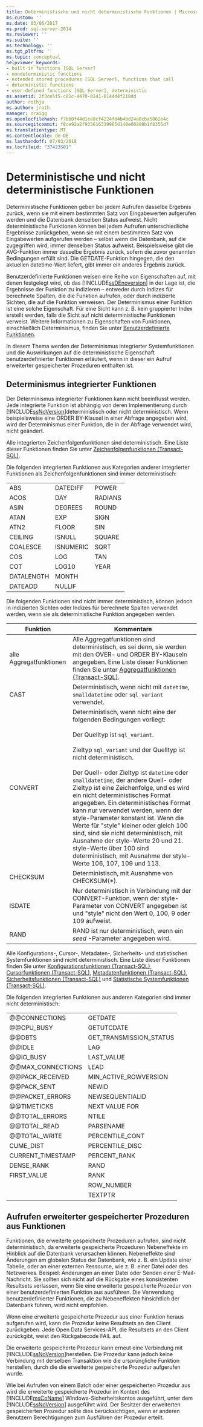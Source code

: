 ```yaml
---
title: Deterministische und nicht deterministische Funktionen | Microsoft-Dokumentation
ms.custom: ''
ms.date: 03/06/2017
ms.prod: sql-server-2014
ms.reviewer: ''
ms.suite: ''
ms.technology: ''
ms.tgt_pltfrm: ''
ms.topic: conceptual
helpviewer_keywords:
- built-in functions [SQL Server]
- nondeterministic functions
- extended stored procedures [SQL Server], functions that call
- deterministic functions
- user-defined functions [SQL Server], deterministic
ms.assetid: 2f3ce5f5-c81c-4470-8141-8144d4f218dd
author: rothja
ms.author: jroth
manager: craigg
ms.openlocfilehash: f7b60f44d1ee8cf4224fd4b4bd24a0cba5862e4c
ms.sourcegitcommit: f8ce92a2f935616339965d140e00298b1f8355d7
ms.translationtype: MT
ms.contentlocale: de-DE
ms.lasthandoff: 07/03/2018
ms.locfileid: "37423501"
---
```

# <a name="deterministic-and-nondeterministic-functions"></a>Deterministische und nicht deterministische Funktionen
  Deterministische Funktionen geben bei jedem Aufrufen dasselbe Ergebnis zurück, wenn sie mit einem bestimmten Satz von Eingabewerten aufgerufen werden und die Datenbank denselben Status aufweist. Nicht deterministische Funktionen können bei jedem Aufrufen unterschiedliche Ergebnisse zurückgeben, wenn sie mit einem bestimmten Satz von Eingabewerten aufgerufen werden – selbst wenn die Datenbank, auf die zugegriffen wird, immer denselben Status aufweist. Beispielsweise gibt die AVG-Funktion immer dasselbe Ergebnis zurück, sofern die zuvor genannten Bedingungen erfüllt sind. Die GETDATE-Funktion hingegen, die den aktuellen datetime-Wert liefert, gibt immer ein anderes Ergebnis zurück.  
  
 Benutzerdefinierte Funktionen weisen eine Reihe von Eigenschaften auf, mit denen festgelegt wird, ob das [!INCLUDE[ssDEnoversion](../../includes/ssdenoversion-md.md)] in der Lage ist, die Ergebnisse der Funktion zu indizieren – entweder durch Indizes für berechnete Spalten, die die Funktion aufrufen, oder durch indizierte Sichten, die auf die Funktion verweisen. Der Determinismus einer Funktion ist eine solche Eigenschaft. Für eine Sicht kann z. B. kein gruppierter Index erstellt werden, falls die Sicht auf nicht deterministische Funktionen verweist. Weitere Informationen zu Eigenschaften von Funktionen, einschließlich Determinismus, finden Sie unter [Benutzerdefinierte Funktionen](user-defined-functions.md).  
  
 In diesem Thema werden der Determinismus integrierter Systemfunktionen und die Auswirkungen auf die deterministische Eigenschaft benutzerdefinierter Funktionen erläutert, wenn in dieser ein Aufruf erweiterter gespeicherter Prozeduren enthalten ist.  
  
## <a name="built-in-function-determinism"></a>Determinismus integrierter Funktionen  
 Der Determinismus integrierter Funktionen kann nicht beeinflusst werden. Jede integrierte Funktion ist abhängig von deren Implementierung durch [!INCLUDE[ssNoVersion](../../includes/ssnoversion-md.md)]deterministisch oder nicht deterministisch. Wenn beispielsweise eine ORDER BY-Klausel in einer Abfrage angegeben wird, wird der Determinismus einer Funktion, die in der Abfrage verwendet wird, nicht geändert.  
  
 Alle integrierten Zeichenfolgenfunktionen sind deterministisch. Eine Liste dieser Funktionen finden Sie unter [Zeichenfolgenfunktionen &#40;Transact-SQL&#41;](/sql/t-sql/functions/string-functions-transact-sql).  
  
 Die folgenden integrierten Funktionen aus Kategorien anderer integrierter Funktionen als Zeichenfolgenfunktionen sind immer deterministisch:  
  
||||  
|-|-|-|  
|ABS|DATEDIFF|POWER|  
|ACOS|DAY|RADIANS|  
|ASIN|DEGREES|ROUND|  
|ATAN|EXP|SIGN|  
|ATN2|FLOOR|SIN|  
|CEILING|ISNULL|SQUARE|  
|COALESCE|ISNUMERIC|SQRT|  
|COS|LOG|TAN|  
|COT|LOG10|YEAR|  
|DATALENGTH|MONTH||  
|DATEADD|NULLIF||  
  
 Die folgenden Funktionen sind nicht immer deterministisch, können jedoch in indizierten Sichten oder Indizes für berechnete Spalten verwendet werden, wenn sie als deterministische Funktion angegeben werden.  
  
|Funktion|Kommentare|  
|--------------|--------------|  
|alle Aggregatfunktionen|Alle Aggregatfunktionen sind deterministisch, es sei denn, sie werden mit den OVER- und ORDER BY-Klauseln angegeben. Eine Liste dieser Funktionen finden Sie unter [Aggregatfunktionen &#40;Transact-SQL&#41;](/sql/t-sql/functions/aggregate-functions-transact-sql).|  
|CAST|Deterministisch, wenn nicht mit `datetime`, `smalldatetime` oder `sql_variant` verwendet.|  
|CONVERT|Deterministisch, wenn nicht eine der folgenden Bedingungen vorliegt:<br /><br /> Der Quelltyp ist `sql_variant`.<br /><br /> Zieltyp `sql_variant` und der Quelltyp ist nicht deterministisch.<br /><br /> Der Quell- oder Zieltyp ist `datetime` oder `smalldatetime`, der andere Quell- oder Zieltyp ist eine Zeichenfolge, und es wird ein nicht deterministisches Format angegeben. Ein deterministisches Format kann nur verwendet werden, wenn der style-Parameter konstant ist. Wenn die Werte für "style" kleiner oder gleich 100 sind, sind sie nicht deterministisch, mit Ausnahme der style-Werte 20 und 21. style-Werte über 100 sind deterministisch, mit Ausnahme der style-Werte 106, 107, 109 und 113.|  
|CHECKSUM|Deterministisch, mit Ausnahme von CHECKSUM(*).|  
|ISDATE|Nur deterministisch in Verbindung mit der CONVERT-Funktion, wenn der style-Parameter von CONVERT angegeben ist und "style" nicht den Wert 0, 100, 9 oder 109 aufweist.|  
|RAND|RAND ist nur deterministisch, wenn ein *seed* -Parameter angegeben wird.|  
  
 Alle Konfigurations-, Cursor-, Metadaten-, Sicherheits- und statistischen Systemfunktionen sind nicht deterministisch. Eine Liste dieser Funktionen finden Sie unter [Konfigurationsfunktionen &#40;Transact-SQL&#41;](/sql/t-sql/functions/configuration-functions-transact-sql), [Cursorfunktionen &#40;Transact-SQL&#41;](/sql/t-sql/functions/cursor-functions-transact-sql), [Metadatenfunktionen &#40;Transact-SQL&#41;](/sql/t-sql/functions/metadata-functions-transact-sql), [Sicherheitsfunktionen &#40;Transact-SQL&#41;](/sql/t-sql/functions/security-functions-transact-sql) und [Statistische Systemfunktionen &#40;Transact-SQL&#41;](/sql/t-sql/functions/system-statistical-functions-transact-sql).  
  
 Die folgenden integrierten Funktionen aus anderen Kategorien sind immer nicht deterministisch:  
  
|||  
|-|-|  
|@@CONNECTIONS|GETDATE|  
|@@CPU_BUSY|GETUTCDATE|  
|@@DBTS|GET_TRANSMISSION_STATUS|  
|@@IDLE|LAG|  
|@@IO_BUSY|LAST_VALUE|  
|@@MAX_CONNECTIONS|LEAD|  
|@@PACK_RECEIVED|MIN_ACTIVE_ROWVERSION|  
|@@PACK_SENT|NEWID|  
|@@PACKET_ERRORS|NEWSEQUENTIALID|  
|@@TIMETICKS|NEXT VALUE FOR|  
|@@TOTAL_ERRORS|NTILE|  
|@@TOTAL_READ|PARSENAME|  
|@@TOTAL_WRITE|PERCENTILE_CONT|  
|CUME_DIST|PERCENTILE_DISC|  
|CURRENT_TIMESTAMP|PERCENT_RANK|  
|DENSE_RANK|RAND|  
|FIRST_VALUE|RANK|  
||ROW_NUMBER|  
||TEXTPTR|  
  
## <a name="calling-extended-stored-procedures-from-functions"></a>Aufrufen erweiterter gespeicherter Prozeduren aus Funktionen  
 Funktionen, die erweiterte gespeicherte Prozeduren aufrufen, sind nicht deterministisch, da erweiterte gespeicherte Prozeduren Nebeneffekte im Hinblick auf die Datenbank verursachen können. Nebeneffekte sind Änderungen am globalen Status der Datenbank, wie z. B. ein Update einer Tabelle, oder an einer externen Ressource, wie z. B. einer Datei oder des Netzwerkes. Beispiel: Änderungen an einer Datei oder Senden einer E-Mail-Nachricht. Sie sollten sich nicht auf die Rückgabe eines konsistenten Resultsets verlassen, wenn Sie eine erweiterte gespeicherte Prozedur von einer benutzerdefinierten Funktion aus ausführen. Die Verwendung benutzerdefinierter Funktionen, die zu Nebeneffekten hinsichtlich der Datenbank führen, wird nicht empfohlen.  
  
 Wenn eine erweiterte gespeicherte Prozedur aus einer Funktion heraus aufgerufen wird, kann die Prozedur keine Resultsets an den Client zurückgeben. Jede Open Data Services-API, die Resultsets an den Client zurückgibt, weist den Rückgabecode FAIL auf.  
  
 Die erweiterte gespeicherte Prozedur kann erneut eine Verbindung mit [!INCLUDE[ssNoVersion](../../includes/ssnoversion-md.md)]herstellen. Die Prozedur kann jedoch keine Verbindung mit derselben Transaktion wie die ursprüngliche Funktion herstellen, durch die die erweiterte gespeicherte Prozedur aufgerufen wurde.  
  
 Wie bei Aufrufen von einem Batch oder einer gespeicherten Prozedur aus wird die erweiterte gespeicherte Prozedur im Kontext des [!INCLUDE[msCoName](../../includes/msconame-md.md)] Windows-Sicherheitskontos ausgeführt, unter dem [!INCLUDE[ssNoVersion](../../includes/ssnoversion-md.md)] ausgeführt wird. Der Besitzer der erweiterten gespeicherten Prozedur sollte dies berücksichtigen, wenn er anderen Benutzern Berechtigungen zum Ausführen der Prozedur erteilt.  
  
  
